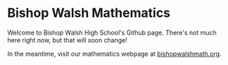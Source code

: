 # Bishop Walsh Mathematics

Welcome to Bishop Walsh High School's Github page. There's not much here right now, but that will soon change!

In the meantime, visit our mathematics webpage at [bishopwalshmath.org](https://bishopwalshmath.org).
